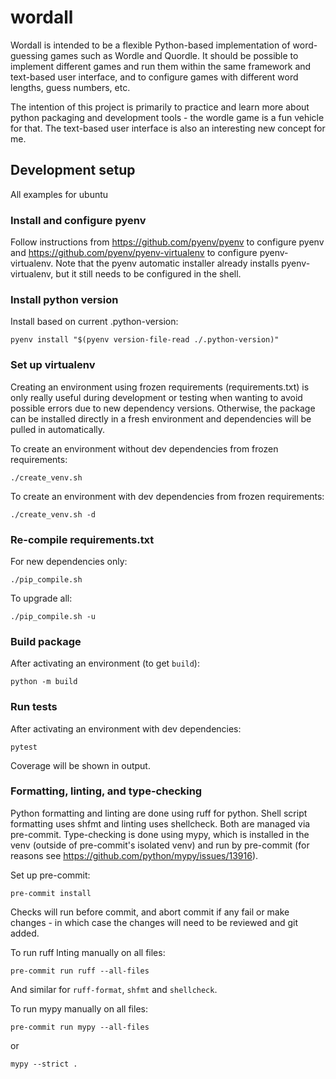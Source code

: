 # wordall

Wordall is intended to be a flexible Python-based implementation of word-guessing games
such as Wordle and Quordle. It should be possible to implement different games and run
them within the same framework and text-based user interface, and to configure games
with different word lengths, guess numbers, etc.

The intention of this project is primarily to practice and learn more about python
packaging and development tools - the wordle game is a fun vehicle for that. The
text-based user interface is also an interesting new concept for me.

## Development setup
All examples for ubuntu

### Install and configure pyenv
Follow instructions from https://github.com/pyenv/pyenv to configure pyenv and
https://github.com/pyenv/pyenv-virtualenv to configure pyenv-virtualenv. Note that the
pyenv automatic installer already installs pyenv-virtualenv, but it still needs to be
configured in the shell.

### Install python version
Install based on current .python-version:
```
pyenv install "$(pyenv version-file-read ./.python-version)"
```

### Set up virtualenv
Creating an environment using frozen requirements (requirements.txt) is only really
useful during development or testing when wanting to avoid possible errors due to new
dependency versions. Otherwise, the package can be installed directly in a fresh
environment and dependencies will be pulled in automatically.

To create an environment without dev dependencies from frozen requirements:
```
./create_venv.sh
```
To create an environment with dev dependencies from frozen requirements:
```
./create_venv.sh -d
```

### Re-compile requirements.txt
For new dependencies only:
```
./pip_compile.sh
```
To upgrade all:
```
./pip_compile.sh -u
```

### Build package
After activating an environment (to get `build`):
```
python -m build
```

### Run tests
After activating an environment with dev dependencies:
```
pytest
```
Coverage will be shown in output.

### Formatting, linting, and type-checking
Python formatting and linting are done using ruff for python. Shell script formatting
uses shfmt and linting uses shellcheck. Both are managed via pre-commit. Type-checking
is done using mypy, which is installed in the venv (outside of pre-commit's isolated
venv) and run by pre-commit (for reasons see
https://github.com/python/mypy/issues/13916).

Set up pre-commit:
```
pre-commit install
```

Checks will run before commit, and abort commit if any fail or make changes - in which
case the changes will need to be reviewed and git added.

To run ruff lnting manually on all files:
```
pre-commit run ruff --all-files
```
And similar for `ruff-format`, `shfmt` and `shellcheck`.

To run mypy manually on all files:
```
pre-commit run mypy --all-files
```
or
```
mypy --strict .
```
